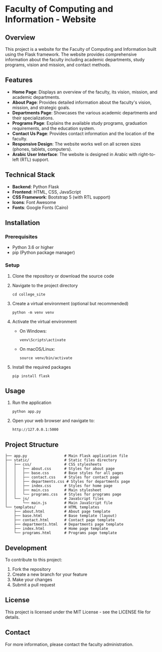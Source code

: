 # Faculty of Computing and Information - Website

## Overview

This project is a website for the Faculty of Computing and Information built using the Flask framework. The website provides comprehensive information about the faculty including academic departments, study programs, vision and mission, and contact methods.

## Features

- **Home Page**: Displays an overview of the faculty, its vision, mission, and academic departments.
- **About Page**: Provides detailed information about the faculty's vision, mission, and strategic goals.
- **Departments Page**: Showcases the various academic departments and their specializations.
- **Programs Page**: Explains the available study programs, graduation requirements, and the education system.
- **Contact Us Page**: Provides contact information and the location of the faculty.
- **Responsive Design**: The website works well on all screen sizes (phones, tablets, computers).
- **Arabic User Interface**: The website is designed in Arabic with right-to-left (RTL) support.

## Technical Stack

- **Backend**: Python Flask
- **Frontend**: HTML, CSS, JavaScript
- **CSS Framework**: Bootstrap 5 (with RTL support)
- **Icons**: Font Awesome
- **Fonts**: Google Fonts (Cairo)

## Installation

### Prerequisites

- Python 3.6 or higher
- pip (Python package manager)

### Setup

1. Clone the repository or download the source code

2. Navigate to the project directory
   ```
   cd college_site
   ```

3. Create a virtual environment (optional but recommended)
   ```
   python -m venv venv
   ```

4. Activate the virtual environment
   - On Windows:
     ```
     venv\Scripts\activate
     ```
   - On macOS/Linux:
     ```
     source venv/bin/activate
     ```

5. Install the required packages
   ```
   pip install flask
   ```

## Usage

1. Run the application
   ```
   python app.py
   ```

2. Open your web browser and navigate to:
   ```
   http://127.0.0.1:5000
   ```

## Project Structure

```
├── app.py                 # Main Flask application file
├── static/                # Static files directory
│   ├── css/               # CSS stylesheets
│   │   ├── about.css      # Styles for about page
│   │   ├── base.css       # Base styles for all pages
│   │   ├── contact.css    # Styles for contact page
│   │   ├── departments.css # Styles for departments page
│   │   ├── index.css      # Styles for home page
│   │   ├── main.css       # Main stylesheet
│   │   └── programs.css   # Styles for programs page
│   └── js/                # JavaScript files
│       └── main.js        # Main JavaScript file
└── templates/             # HTML templates
    ├── about.html         # About page template
    ├── base.html          # Base template (layout)
    ├── contact.html       # Contact page template
    ├── departments.html   # Departments page template
    ├── index.html         # Home page template
    └── programs.html      # Programs page template
```

## Development

To contribute to this project:

1. Fork the repository
2. Create a new branch for your feature
3. Make your changes
4. Submit a pull request

## License

This project is licensed under the MIT License - see the LICENSE file for details.

## Contact

For more information, please contact the faculty administration.